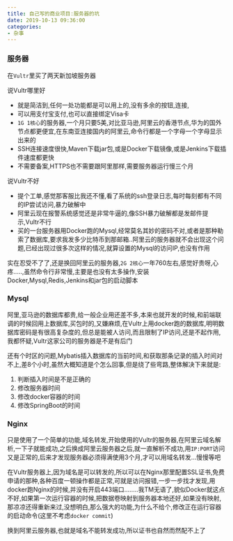 ```yaml
---
title: 自己写的商业项目:服务器的坑
date: 2019-10-13 09:36:00
categories: 
- 杂事
---
```


### 服务器

在`Vultr`里买了两天新加坡服务器

说Vultr哪里好

* 就是简洁到,任何一处功能都是可以用上的,没有多余的按钮,连接,
* 可以用支付宝支付,也可以直接绑定Visa卡
* `1G 1核心`的服务器,一个月只要5美,对比亚马逊,阿里云的香港节点,华为的国外节点都更便宜,在东南亚连接国内的阿里云,命令行都是一个字母一个字母显示出来的
* SSH连接速度很快,Maven下载jar包,或是Docker下载镜像,或是Jenkins下载插件速度都更快
* 不需要备案,HTTPS也不需要跟阿里那样,需要服务器运行慢三个月

说Vultr不好

* 提个工单,感觉那客服比我还不懂,看了系统的ssh登录日志,每时每刻都有不同的IP尝试访问,暴力破解中
* 阿里云现在报警系统感觉还是非常牛逼的,像SSH暴力破解都是发邮件提示,Vultr不行
* 买的一台服务器用Docker跑的Mysql,经常莫名其妙的密码不对,或者是那种勒索了数据库,要求我发多少比特币到那邮箱..阿里云的服务器就不会出现这个问题,已经出现过很多次这样的情况,就算设置的Mysql的访问IP,也没有作用

实在忍受不了了,还是换回阿里云的服务器,`2G 2核心`一年760左右,感觉好贵呀,心疼.....,虽然命令行非常慢,主要是也没有太多操作,安装Docker,Mysql,Redis,Jenkins和jar包的启动脚本



### Mysql

阿里,亚马逊的数据库都贵,给一般企业用还差不多,本来也就开发的时候,和前端联调的时候回用上数据库,买包时的,又嫌麻烦,在Vultr上用docker跑的数据库,明明数据库密码是有很高复杂度的,但总是能被人访问,而且限制了IP访问,还是不起作用,我都怀疑,Vultr这家公司的服务器是不是有后门

还有个时区的问题,Mybatis插入数据库的当前时间,和获取那条记录的插入时间对不上,差8个小时,虽然大概知道是个怎么回事,但是绕了些弯路,整体解决下来就是:

1. 判断插入时间是不是正确的
2. 修改服务器时间
3. 修改docker容器的时间
4. 修改SpringBoot的时间



### Nginx

只是使用了一个简单的功能,域名转发,开始使用的Vultr的服务器,在阿里云域名解析,一下子就能成功,之后换成阿里云服务器之后,就一直解析不成功,用`IP:PORT`访问又是正常的,后来才发现服务器必须得满使用3个月,才可以用域名转发...慢慢等吧

在Vultr服务器上,因为域名是可以转发的,所以可以在Nginx那里配置SSL证书,免费申请的那种,各种百度一顿操作都是正常,可就是访问报错,一步一步找才发现,用docker跑Nginx的时候,并没有开启443端口........我TM无语了,貌似Docker就这点不好,如果第一次运行容器的时候,把数据卷映射到服务器本地还好,如果没有映射,那凉凉还得重新来过,没想明白,那么强大的功能,为什么不给个,修改正在运行容器的启动命令(这里不考虑`docker commit`)

换到阿里云服务器,也就是域名不能转发成功,所以证书也自然而然配不上了
